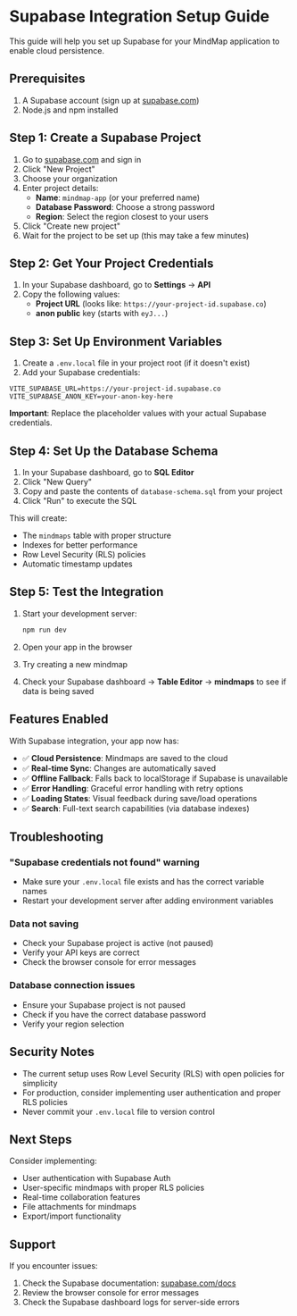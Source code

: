 # Supabase Integration Setup Guide

This guide will help you set up Supabase for your MindMap application to enable cloud persistence.

## Prerequisites

1. A Supabase account (sign up at [supabase.com](https://supabase.com))
2. Node.js and npm installed

## Step 1: Create a Supabase Project

1. Go to [supabase.com](https://supabase.com) and sign in
2. Click "New Project"
3. Choose your organization
4. Enter project details:
   - **Name**: `mindmap-app` (or your preferred name)
   - **Database Password**: Choose a strong password
   - **Region**: Select the region closest to your users
5. Click "Create new project"
6. Wait for the project to be set up (this may take a few minutes)

## Step 2: Get Your Project Credentials

1. In your Supabase dashboard, go to **Settings** → **API**
2. Copy the following values:
   - **Project URL** (looks like: `https://your-project-id.supabase.co`)
   - **anon public** key (starts with `eyJ...`)

## Step 3: Set Up Environment Variables

1. Create a `.env.local` file in your project root (if it doesn't exist)
2. Add your Supabase credentials:

```env
VITE_SUPABASE_URL=https://your-project-id.supabase.co
VITE_SUPABASE_ANON_KEY=your-anon-key-here
```

**Important**: Replace the placeholder values with your actual Supabase credentials.

## Step 4: Set Up the Database Schema

1. In your Supabase dashboard, go to **SQL Editor**
2. Click "New Query"
3. Copy and paste the contents of `database-schema.sql` from your project
4. Click "Run" to execute the SQL

This will create:
- The `mindmaps` table with proper structure
- Indexes for better performance
- Row Level Security (RLS) policies
- Automatic timestamp updates

## Step 5: Test the Integration

1. Start your development server:
   ```bash
   npm run dev
   ```

2. Open your app in the browser
3. Try creating a new mindmap
4. Check your Supabase dashboard → **Table Editor** → **mindmaps** to see if data is being saved

## Features Enabled

With Supabase integration, your app now has:

- ✅ **Cloud Persistence**: Mindmaps are saved to the cloud
- ✅ **Real-time Sync**: Changes are automatically saved
- ✅ **Offline Fallback**: Falls back to localStorage if Supabase is unavailable
- ✅ **Error Handling**: Graceful error handling with retry options
- ✅ **Loading States**: Visual feedback during save/load operations
- ✅ **Search**: Full-text search capabilities (via database indexes)

## Troubleshooting

### "Supabase credentials not found" warning
- Make sure your `.env.local` file exists and has the correct variable names
- Restart your development server after adding environment variables

### Data not saving
- Check your Supabase project is active (not paused)
- Verify your API keys are correct
- Check the browser console for error messages

### Database connection issues
- Ensure your Supabase project is not paused
- Check if you have the correct database password
- Verify your region selection

## Security Notes

- The current setup uses Row Level Security (RLS) with open policies for simplicity
- For production, consider implementing user authentication and proper RLS policies
- Never commit your `.env.local` file to version control

## Next Steps

Consider implementing:
- User authentication with Supabase Auth
- User-specific mindmaps with proper RLS policies
- Real-time collaboration features
- File attachments for mindmaps
- Export/import functionality

## Support

If you encounter issues:
1. Check the Supabase documentation: [supabase.com/docs](https://supabase.com/docs)
2. Review the browser console for error messages
3. Check the Supabase dashboard logs for server-side errors
